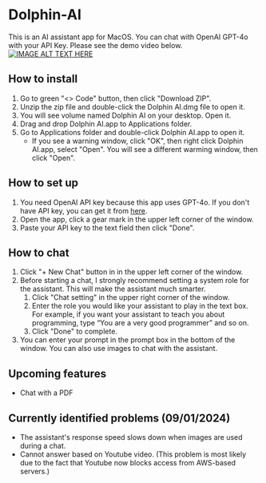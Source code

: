 # Dolphin-AI
This is an AI assistant app for MacOS. You can chat with OpenAI GPT-4o with your API Key. Please see the demo video below.
[![IMAGE ALT TEXT HERE](https://img.youtube.com/vi/4uMNRiWfJYo/0.jpg)](https://www.youtube.com/watch?v=4uMNRiWfJYo)

## How to install
1. Go to green "<> Code" button, then click "Download ZIP".
2. Unzip the zip file and double-click the Dolphin AI.dmg file to open it.
3. You will see volume named Dolphin AI on your desktop. Open it.
4. Drag and drop Dolphin AI.app to Applications folder.
5. Go to Applications folder and double-click Dolphin AI.app to open it.
    - If you see a warning window, click "OK", then right click Dolphin AI.app, select "Open". You will see a different warming window, then click "Open".


## How to set up
1. You need OpenAI API key because this app uses GPT-4o. If you don't have API key, you can get it from [here](https://openai.com/index/openai-api/).
2. Open the app, click a gear mark in the upper left corner of the window.
3. Paste your API key to the text field then click "Done".


## How to chat
1. Click "+ New Chat" button in in the upper left corner of the window.
2. Before starting a chat, I strongly recommend setting a system role for the assistant. This will make the assistant much smarter.
   1. Click "Chat setting" in the upper right corner of the window.
   2. Enter the role you would like your assistant to play in the text box. For example, if you want your assistant to teach you about programming, type “You are a very good programmer” and so on.
   3. Click "Done" to complete.
4. You can enter your prompt in the prompt box in the bottom of the window. You can also use images to chat with the assistant.


## Upcoming features
- Chat with a PDF

## Currently identified problems (09/01/2024)
- The assistant's response speed slows down when images are used during a chat.
- Cannot answer based on Youtube video. (This problem is most likely due to the fact that Youtube now blocks access from AWS-based servers.)

